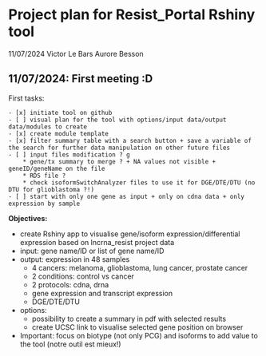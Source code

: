 # Project plan for Resist_Portal Rshiny tool

11/07/2024
Victor Le Bars
Aurore Besson

## 11/07/2024: First meeting :D

First tasks:

    - [x] initiate tool on github
    - [ ] visual plan for the tool with options/input data/output data/modules to create
    - [x] create module template 
    - [x] filter summary table with a search button + save a variable of the search for further data manipulation on other future files
    - [ ] input files modification ? g
        * gene/tx summary to merge ? + NA values not visible + geneID/geneName on the file 
        * RDS file ? 
        * check isoformSwitchAnalyzer files to use it for DGE/DTE/DTU (no DTU for glioblastoma ?!)
    - [ ] start with only one gene as input + only on cdna data + only expression by sample


**Objectives:**

* create Rshiny app to visualise gene/isoform expression/differential expression based on lncrna_resist project data
* input: gene name/ID or list of gene name/ID
* output: expression in 48 samples
    * 4 cancers: melanoma, glioblastoma, lung cancer, prostate cancer
    * 2 conditions: control vs cancer
    * 2 protocols: cdna, drna
    * gene expression and transcript expression
    * DGE/DTE/DTU
* options: 
    * possibility to create a summary in pdf with selected results
    * create UCSC link to visualise selected gene position on browser
* Important: focus on biotype (not only PCG) and isoforms to add value to the tool (notre outil est mieux!)
